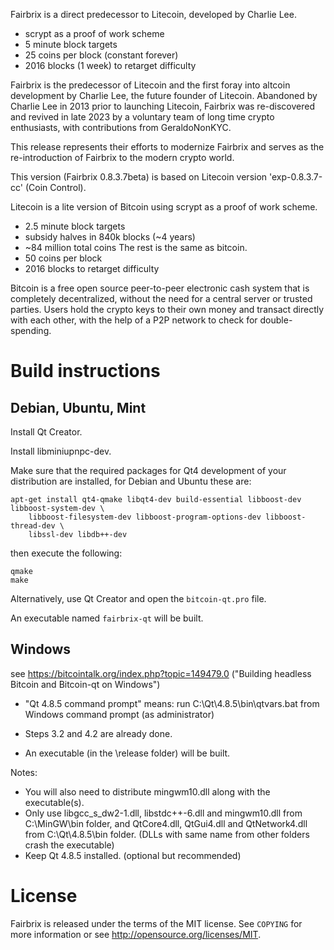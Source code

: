 Fairbrix is a direct predecessor to Litecoin, developed by Charlie Lee.
 - scrypt as a proof of work scheme
 - 5 minute block targets
 - 25 coins per block (constant forever)
 - 2016 blocks (1 week) to retarget difficulty

Fairbrix is the predecessor of Litecoin and the first foray into altcoin
 development by Charlie Lee, the future founder of Litecoin.
Abandoned by Charlie Lee in 2013 prior to launching Litecoin, Fairbrix
was re-discovered and revived in late 2023 by a voluntary team of long time crypto enthusiasts, with contributions from GeraldoNonKYC.

This release represents their efforts to modernize Fairbrix and serves as the re-introduction 
of Fairbrix to the modern crypto world. 

This version (Fairbrix 0.8.3.7beta) is based on Litecoin version 'exp-0.8.3.7-cc' (Coin Control).

Litecoin is a lite version of Bitcoin using scrypt as a proof of work scheme.
 - 2.5 minute block targets
 - subsidy halves in 840k blocks (~4 years)
 - ~84 million total coins
The rest is the same as bitcoin.
 - 50 coins per block
 - 2016 blocks to retarget difficulty

Bitcoin is a free open source peer-to-peer electronic cash system that is
completely decentralized, without the need for a central server or trusted
parties.  Users hold the crypto keys to their own money and transact directly
with each other, with the help of a P2P network to check for double-spending.


Build instructions 
===================

Debian, Ubuntu, Mint
--------------------

Install Qt Creator.

Install libminiupnpc-dev.

Make sure that the required packages for Qt4 development of your
distribution are installed, for Debian and Ubuntu these are:

    apt-get install qt4-qmake libqt4-dev build-essential libboost-dev libboost-system-dev \
        libboost-filesystem-dev libboost-program-options-dev libboost-thread-dev \
        libssl-dev libdb++-dev

then execute the following:

    qmake
    make

Alternatively, use Qt Creator and open the `bitcoin-qt.pro` file.

An executable named `fairbrix-qt` will be built.


Windows
--------

see https://bitcointalk.org/index.php?topic=149479.0
("Building headless Bitcoin and Bitcoin-qt on Windows")

 - "Qt 4.8.5 command prompt" means: run C:\Qt\4.8.5\bin\qtvars.bat from Windows command prompt (as administrator)

 - Steps 3.2 and 4.2 are already done.

 - An executable (in the \release folder) will be built.

Notes:

 - You will also need to distribute mingwm10.dll along with the executable(s).
 - Only use libgcc_s_dw2-1.dll, libstdc++-6.dll and mingwm10.dll from C:\MinGW\bin folder,
   and QtCore4.dll, QtGui4.dll and QtNetwork4.dll from C:\Qt\4.8.5\bin folder.
   (DLLs with same name from other folders crash the executable)
 - Keep Qt 4.8.5 installed. (optional but recommended)


License
========

Fairbrix is released under the terms of the MIT license. See `COPYING` for more
information or see http://opensource.org/licenses/MIT.

